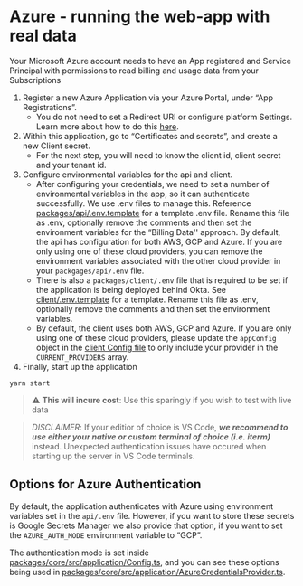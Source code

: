 # Azure - running the web-app with real data

Your Microsoft Azure account needs to have an App registered and Service Principal with permissions to read billing and usage data from your Subscriptions  

1. Register a new Azure Application via your Azure Portal, under “App Registrations”.
    - You do not need to set a Redirect URI or configure platform Settings. Learn more about how to do this [here](https://docs.microsoft.com/en-us/azure/active-directory/develop/quickstart-register-app).
1. Within this application, go to “Certificates and secrets”, and create a new Client secret.
    - For the next step, you will need to know the client id, client secret and your tenant id.
1. Configure environmental variables for the api and client.
    - After configuring your credentials, we need to set a number of environmental variables in the app, so it can authenticate successfully. We use .env files to manage this. Reference [packages/api/.env.template](packages/api/.env.template) for a template .env file. Rename this file as .env, optionally remove the comments and then set the environment variables for the “Billing Data'' approach. By default, the api has configuration for both AWS, GCP and Azure. If you are only using one of these cloud providers, you can remove the environment variables associated with the other cloud provider in your `packgages/api/.env` file.
    - There is also a `packages/client/.env` file that is required to be set if the application is being deployed behind Okta. See [client/.env.template](packages/client/.env.template) for a template. Rename this file as .env, optionally remove the comments and then set the environment variables.
    - By default, the client uses both AWS, GCP and Azure. If you are only using one of these cloud providers, please update the `appConfig` object in the [client Config file](packages/client/src/Config.ts) to only include your provider in the `CURRENT_PROVIDERS` array.
1. Finally, start up the application

```
yarn start
```

> :warning: **This will incure cost**: Use this sparingly if you wish to test with live data

> _DISCLAIMER_: If your editior of choice is VS Code, **_we recommend to use either your native or custom terminal of choice (i.e. iterm)_** instead. Unexpected authentication issues have occured when starting up the server in VS Code terminals.    

## Options for Azure Authentication
By default, the application authenticates with Azure using environment variables set in the `api/.env` file. However, if you want to store these secrets is Google Secrets Manager we also provide that option, if you want to set the `AZURE_AUTH_MODE` environment variable to “GCP”.

The authentication mode is set inside [packages/core/src/application/Config.ts](packages/core/src/application/Config.ts), and you can see these options being used in [packages/core/src/application/AzureCredentialsProvider.ts](packages/core/src/application/AzureCredentialsProvider.ts).
